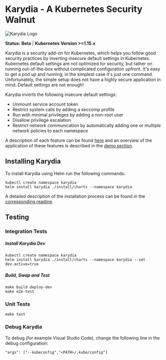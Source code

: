 # Karydia - A Kubernetes Security Walnut

![Karydia Logo](logo/Karydia@0.5x.png)

**Status: Beta** | **Kubernetes Version >=1.15.x**

Karydia is a security add-on for Kubernetes, which helps you follow good security practices by inverting insecure default settings in Kubernetes. Kubernetes default settings are not optimized for security, but rather on running out-of-the-box without complicated configuration upfront. It's easy to get a pod up and running; in the simplest case it's just one command. Unfortunately, the simple setup does not have a highly secure application in mind. Default settings are not enough!

Karydia inverts the following insecure default settings:
* Unmount service account token
* Restrict system calls by adding a seccomp profile
* Run with minimal privileges by adding a non-root user
* Disallow privilege escalation
* Restrict network communication by automatically adding one or multiple network policies to each namespace

A description of each feature can be found [here](docs/features.md) and an overview of the application of these features is described in the [demo section](docs/demos/overview.md).

## Installing Karydia
To install Karydia using Helm run the following commands:
```
kubectl create namespace karydia
helm install karydia ./install/charts --namespace karydia
```

A detailed description of the installation process can be found in the [corresponding readme](install/README.md).

## Testing

### Integration Tests

##### Install Karydia Dev
```
kubectl create namespace karydia
helm install karydia ./install/charts --namespace karydia --set dev.active=true
```

##### Build, Swap and Test

```
make build deploy-dev
make e2e-test
```

### Unit Tests

```
make test
```

### Debug Karydia

To debug (for example Visual Studio Code), change the following line in the debug configuration:

```
"args": ["--kubeconfig","<PATH>/.kube/config"]
```
